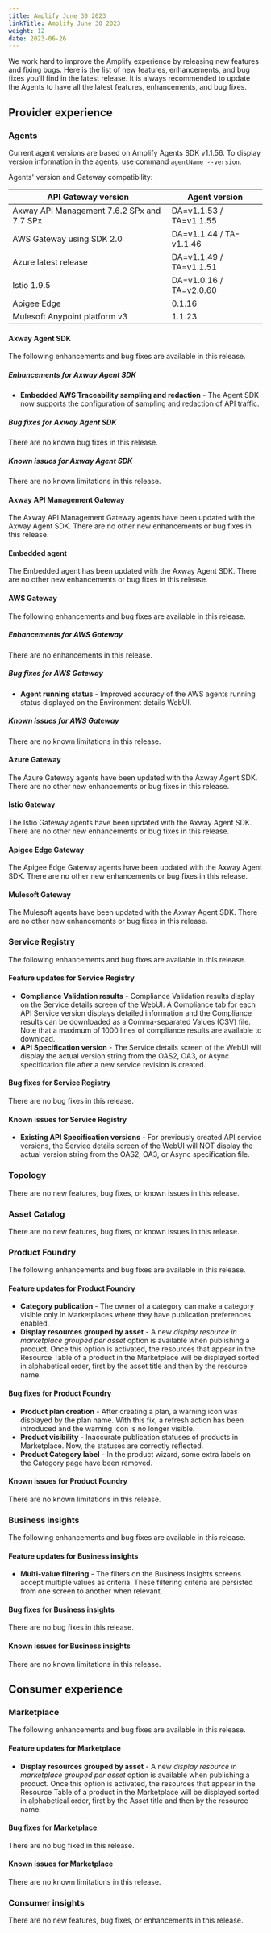 ```yaml
---
title: Amplify June 30 2023
linkTitle: Amplify June 30 2023
weight: 12
date: 2023-06-26
---
```

We work hard to improve the Amplify experience by releasing new features and fixing bugs. Here is the list of new features, enhancements, and bug fixes you’ll find in the latest release. It is always recommended to update the Agents to have all the latest features, enhancements, and bug fixes.

## Provider experience

### Agents

Current agent versions are based on Amplify Agents SDK v1.1.56. To display version information in the agents, use command `agentName --version`.

Agents' version and Gateway compatibility:

| API Gateway version                        | Agent version           |
|--------------------------------------------|-------------------------|
| Axway API Management 7.6.2 SPx and 7.7 SPx | DA=v1.1.53 / TA=v1.1.55 |
| AWS Gateway using SDK 2.0                  | DA=v1.1.44 / TA-v1.1.46 |
| Azure latest release                       | DA=v1.1.49 / TA=v1.1.51 |
| Istio 1.9.5                                | DA=v1.0.16 / TA=v2.0.60 |
| Apigee Edge                                | 0.1.16                  |
| Mulesoft Anypoint platform v3              | 1.1.23                  |

#### Axway Agent SDK

The following enhancements and bug fixes are available in this release.

##### Enhancements for Axway Agent SDK

* **Embedded AWS Traceability sampling and redaction** - The Agent SDK now supports the configuration of sampling and redaction of API traffic.

##### Bug fixes for Axway Agent SDK

There are no known bug fixes in this release.

##### Known issues for Axway Agent SDK

There are no known limitations in this release.

#### Axway API Management Gateway

The Axway API Management Gateway agents have been updated with the Axway Agent SDK. There are no other new enhancements or bug fixes in this release.

#### Embedded agent

The Embedded agent has been updated with the Axway Agent SDK. There are no other new enhancements or bug fixes in this release.

#### AWS Gateway

The following enhancements and bug fixes are available in this release.

##### Enhancements for AWS Gateway

There are no enhancements in this release.

##### Bug fixes for AWS Gateway

* **Agent running status** - Improved accuracy of the AWS agents running status displayed on the Environment details WebUI.

##### Known issues for AWS Gateway

There are no known limitations in this release.

#### Azure Gateway

The Azure Gateway agents have been updated with the Axway Agent SDK. There are no other new enhancements or bug fixes in this release.

#### Istio Gateway

The Istio Gateway agents have been updated with the Axway Agent SDK. There are no other new enhancements or bug fixes in this release.

#### Apigee Edge Gateway

The Apigee Edge Gateway agents have been updated with the Axway Agent SDK. There are no other new enhancements or bug fixes in this release.

#### Mulesoft Gateway

The Mulesoft agents have been updated with the Axway Agent SDK. There are no other new enhancements or bug fixes in this release.

### Service Registry

The following enhancements and bug fixes are available in this release.

#### Feature updates for Service Registry

* **Compliance Validation results** - Compliance Validation results display on the Service details screen of the WebUI.  A Compliance tab for each API Service version displays detailed information and the Compliance results can be downloaded as a Comma-separated Values (CSV) file. Note that a maximum of 1000 lines of compliance results are available to download.
* **API Specification version** - The Service details screen of the WebUI will display the actual version string from the OAS2, OA3, or Async specification file after a new service revision is created.

#### Bug fixes for Service Registry

There are no bug fixes in this release.

#### Known issues for Service Registry

* **Existing API Specification versions** - For previously created API service versions, the Service details screen of the WebUI will NOT display the actual version string from the OAS2, OA3, or Async specification file.

### Topology

There are no new features, bug fixes, or known issues in this release.

### Asset Catalog

There are no new features, bug fixes, or known issues in this release.

### Product Foundry

The following enhancements and bug fixes are available in this release.

#### Feature updates for Product Foundry

* **Category publication** - The owner of a category can make a category visible only in Marketplaces where they have publication preferences enabled.
* **Display resources grouped by asset** - A new *display resource in marketplace grouped per asset* option is available when publishing a product. Once this option is activated, the resources that appear in the Resource Table of a product in the Marketplace will be displayed sorted in alphabetical order, first by the asset title and then by the resource name.

#### Bug fixes for Product Foundry

* **Product plan creation** - After creating a plan, a warning icon was displayed by the plan name. With this fix, a refresh action has been introduced and the warning icon is no longer visible.
* **Product visibility** - Inaccurate publication statuses of products in Marketplace. Now, the statuses are correctly reflected.
* **Product Category label** - In the product wizard, some extra labels on the Category page have been removed.

#### Known issues for Product Foundry

There are no known limitations in this release.

### Business insights

The following enhancements and bug fixes are available in this release.

#### Feature updates for Business insights

* **Multi-value filtering** - The filters on the Business Insights screens accept multiple values as criteria. These filtering criteria are persisted from one screen to another when relevant.

#### Bug fixes for Business insights

There are no bug fixes in this release.

#### Known issues for Business insights

There are no known limitations in this release.

## Consumer experience

### Marketplace

The following enhancements and bug fixes are available in this release.

#### Feature updates for Marketplace

* **Display resources grouped by asset** -  A new *display resource in marketplace grouped per asset* option is available when publishing a product. Once this option is activated, the resources that appear in the Resource Table of a product in the Marketplace will be displayed sorted in alphabetical order, first by the Asset title and then by the resource name.

#### Bug fixes for Marketplace

There are no bug fixed in this release.

#### Known issues for Marketplace

There are no known limitations in this release.

### Consumer insights

There are no new features, bug fixes, or enhancements in this release.
